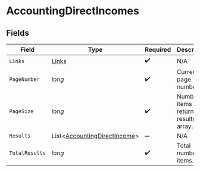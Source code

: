 # AccountingDirectIncomes


## Fields

| Field                                                                         | Type                                                                          | Required                                                                      | Description                                                                   |
| ----------------------------------------------------------------------------- | ----------------------------------------------------------------------------- | ----------------------------------------------------------------------------- | ----------------------------------------------------------------------------- |
| `Links`                                                                       | [Links](../../Models/Shared/Links.md)                                         | :heavy_check_mark:                                                            | N/A                                                                           |
| `PageNumber`                                                                  | *long*                                                                        | :heavy_check_mark:                                                            | Current page number.                                                          |
| `PageSize`                                                                    | *long*                                                                        | :heavy_check_mark:                                                            | Number of items to return in results array.                                   |
| `Results`                                                                     | List<[AccountingDirectIncome](../../Models/Shared/AccountingDirectIncome.md)> | :heavy_minus_sign:                                                            | N/A                                                                           |
| `TotalResults`                                                                | *long*                                                                        | :heavy_check_mark:                                                            | Total number of items.                                                        |